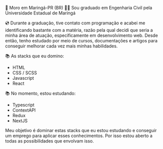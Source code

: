 🏡 Moro em Maringá-PR (BR)
👨‍🎓 Sou graduado em Engenharia Civil pela Universidade Estadual de Maringá

💿 Durante a graduação, tive contato com programação e acabei me identificando bastante com a matéria, razão pela qual decidi que seria a minha área de atuação, especificamente em desenvolvimento web. Desde então, tenho estudado por meio de cursos, documentações e artigos para conseguir melhorar cada vez mais minhas habilidades. 

📚 As stacks que eu domino:
- HTML
- CSS / SCSS
- Javascript
- React

📚 No momento, estou estudando:
- Typescript
- ContextAPI
- Redux
- NextJS

Meu objetivo é dominar estas stacks que eu estou estudando e conseguir um emprego para aplicar esses conhecimentos. Por isso estou aberto a todas as possibilidades que envolvam isso.

